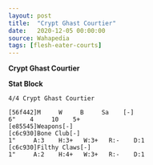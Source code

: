 ```yaml
---
layout: post
title:  "Crypt Ghast Courtier"
date:   2020-12-05 00:00:00
source: Wahapedia
tags: [flesh-eater-courts]
---
```


**Crypt Ghast Courtier**

**Stat Block**
```
4/4 Crypt Ghast Courtier
```

```
[56f442]M     W     B     Sa    [-]
6"    4     10    5+    
[e85545]Weapons[-]
[c6c930]Bone Club[-]
1"     A:3    H:3+   W:3+   R:-    D:1   
[c6c930]Filthy Claws[-]
1"     A:2    H:4+   W:3+   R:-    D:1   
```
    